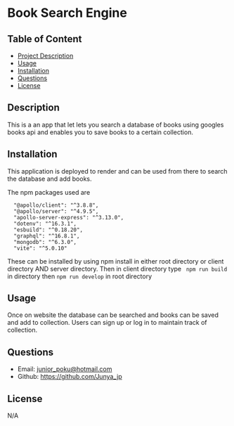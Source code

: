 # Book Search Engine

## Table of Content
  - [Project Description](#Description)
  - [Usage](#Usage)
  - [Installation](#Installation)
  - [Questions](#Questions)
  - [License](#Questions)
## Description
This is a an app that let lets you search a database of books using googles books api and enables you to save books to a certain collection.
## Installation
  This application is deployed to render and can be used from there to search the database and add books. 

  The npm packages used are 
  ```
    "@apollo/client": "^3.8.8",
    "@apollo/server": "^4.9.5",
    "apollo-server-express": "^3.13.0",
    "dotenv": "^16.3.1",
    "esbuild": "^0.18.20",
    "graphql": "^16.8.1",
    "mongodb": "^6.3.0",
    "vite": "^5.0.10"
  ```
  These can be installed by using npm install in either root directory or client directory AND server directory. 
  Then in client directory type ``` npm run build``` in directory then ```npm run develop``` in root directory
## Usage 
  Once on website the database can be searched and books can be saved and add to collection. Users can sign up or log in to maintain track of collection.

## Questions
  - Email: junior_poku@hotmail.com
  - Github: https://github.com/Junya_jp

## License  
  N/A
